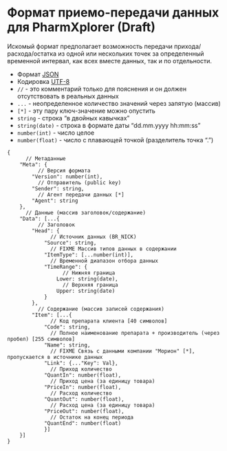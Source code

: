 Формат приемо-передачи данных для PharmXplorer (Draft)
=======================================================

Искомый формат предполагает возможность передачи прихода/расхода/остатка из одной или нескольких точек за определенный временной интервал, как всех вместе данных, так и по отдельности. 

* Формат [JSON](http://json.org/json-ru.html)
* Кодировка [UTF-8](http://ru.wikipedia.org/wiki/UTF-8)
* `//` - это комментарий только для пояснения и он должен отсутствовать в реальных данных
* `...` - неопределенное количество значений через запятую (массив)
* `[*]` - эту пару ключ-значение можно опустить 
* `string` - строка “в двойных кавычках”
* `string(date)` - строка в формате даты “dd.mm.yyyy hh:mm:ss”
* `number(int)` - число целое
* `number(float)` - число с плавающей точкой (разделитель точка “.”)

```
{
	  // Метаданные
	"Meta": {
		  // Версия формата
		"Version": number(int),
		  // Отправитель (public key)
		"Sender": string,
		  // Агент передачи данных [*]
		"Agent": string
	},
	  // Данные (массив заголовок/содержание)
	"Data": [...{
		  // Заголовок
		"Head": {
			  // Источник данных (BR_NICK)
			"Source": string,
			  // FIXME Массив типов данных в содержании
			"ItemType": [...number(int)],
			  // Временной диапазон отбора данных
			"TimeRange": {
				  // Нижняя граница
				Lower: string(date),
				  // Верхняя граница
				Upper: string(date)
			}
		},
		  // Содержание (массив записей содержания)
		"Item": [...{
			  // Код препарата клиента [40 символов]
			"Code": string,
			  // Полное наименование препарата + производитель (через пробел) [255 символов]
			"Name": string,
			  // FIXME Связь с данными компании "Морион" [*], пропускается в источнике данных
			"Link": {..."Key": Val},	 
			  // Приход количество
			"QuantIn": number(float),
			  // Приход цена (за единицу товара)
			"PriceIn": number(float),
			  // Расход количество
			"QuantOut": number(float),
			  // Расход цена (за единицу товара)
			"PriceOut": number(float),
			  // Остаток на конец периода
			"QuantEnd": number(float)
			}]
	}]
}
```
